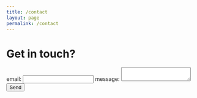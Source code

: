 ```yaml
---
title: /contact
layout: page
permalink: /contact
---
```


# Get in touch?

<form
  action="https://formspree.io/f/xbjbyzoz"
  method="POST"
>
  <label>
    email:
    <input type="email" name="email">
  </label>
  
  <label>
    message:
    <textarea name="message"></textarea>
  </label>
  <!-- your other form fields go here -->
  <button type="submit">Send</button>
</form>

<!-- <form>
  <input type="text" id="name" name="name" placeholder="name:" autocomplete="off">
  <input type="text" id="email" name="email" placeholder="email:" autocomplete="off">
  <textarea rows="5" id="message" name="message" placeholder="message:" autocomplete="off"></textarea>
  <input type="submit" value="[ submit ]">
</form> -->

